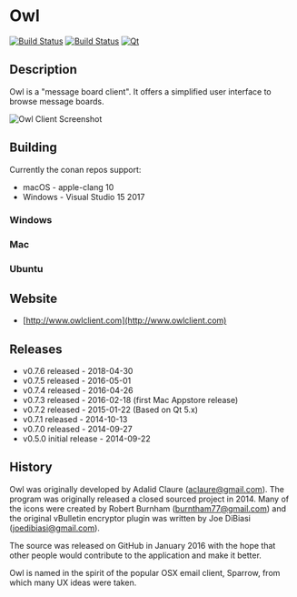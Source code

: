 # Owl

[![Build Status][travis-img]][travis]
[![Build Status][appveyor-img]][appveyor]
[![Qt][qt-img]][qt]

## Description

Owl is a "message board client". It offers a simplified user interface to browse message 
boards.

![Owl Client Screenshot](http://i.imgur.com/7PQVjQz.png "Owl Client Screenshot")

## Building

Currently the conan repos support: 

* macOS - apple-clang 10
* Windows - Visual Studio 15 2017

### Windows

### Mac 

### Ubuntu



## Website

* [http://www.owlclient.com](http://www.owlclient.com)<br/>


<!-- footnotes -->
[travis-img]: https://travis-ci.org/zethon/Owl.svg?branch=master
[travis]: https://travis-ci.org/zethon/Owl

[appveyor-img]: https://ci.appveyor.com/api/projects/status/1kl42f4f0vre8x35?svg=true
[appveyor]: https://ci.appveyor.com/project/zethon/owl

[qt-img]: https://img.shields.io/badge/Qt-qmake-green.svg
[qt]: https://www.qt.io

## Releases

* v0.7.6 released - 2018-04-30
* v0.7.5 released - 2016-05-01
* v0.7.4 released - 2016-04-26
* v0.7.3 released - 2016-02-18 (first Mac Appstore release)
* v0.7.2 released - 2015-01-22 (Based on Qt 5.x)
* v0.7.1 released - 2014-10-13
* v0.7.0 released - 2014-09-27
* v0.5.0 initial release - 2014-09-22

## History

Owl was originally developed by Adalid Claure (aclaure@gmail.com). The program was originally released a closed sourced project in 2014. Many of the icons were created by Robert Burnham (burntham77@gmail.com) and the original vBulletin encryptor plugin was written by Joe DiBiasi (joedibiasi@gmail.com).

The source was released on GitHub in January 2016 with the hope that other people would contribute to the application and make it better.

Owl is named in the spirit of the popular OSX email client, Sparrow, from which many UX ideas were taken.